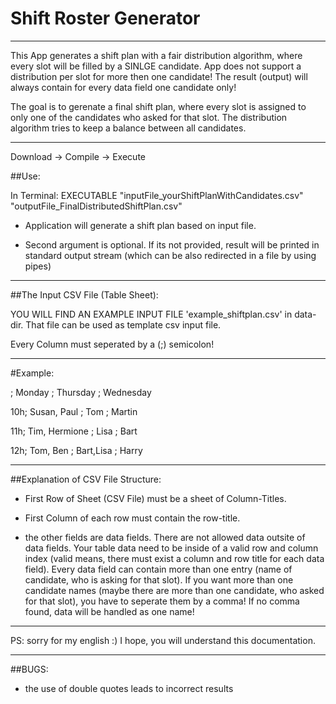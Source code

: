 # Shift Roster Generator

------

This App generates a shift plan with a fair distribution algorithm, where every slot will be filled by a SINLGE candidate.
App does not support a distribution per slot for more then one candidate! The result (output) will always contain for every data field one candidate only!

The goal is to gerenate a final shift plan, where every slot is assigned to only one of the candidates who asked for that slot.
The distribution algorithm tries to keep a balance between all candidates.

------

Download -> Compile -> Execute

##Use:

In Terminal:
EXECUTABLE "inputFile_yourShiftPlanWithCandidates.csv" "outputFile_FinalDistributedShiftPlan.csv"

- Application will generate a shift plan based on input file.

- Second argument is optional. If its not provided, result will be printed in standard output stream (which can be also redirected in a file by using pipes)

------

##The Input CSV File (Table Sheet):

YOU WILL FIND AN EXAMPLE INPUT FILE 'example_shiftplan.csv' in data-dir. That file can be used as template csv input file.

Every Column must seperated by a (;) semicolon!

---

#Example:

   ;  Monday        ; Thursday  ; Wednesday
   
10h;  Susan, Paul   ; Tom       ; Martin

11h;  Tim, Hermione ; Lisa      ; Bart 

12h;  Tom, Ben      ; Bart,Lisa ; Harry

---

##Explanation of CSV File Structure:

- First Row of Sheet (CSV File) must be a sheet of Column-Titles.

- First Column of each row must contain the row-title.

- the other fields are data fields. There are not allowed data outsite of data fields. Your table data need to be inside of a valid row and column index (valid means, there must exist a column and row title for each data field). Every data field can contain more than one entry (name of candidate, who is asking for that slot). If you want more than one candidate names (maybe there are more than one candidate, who asked for that slot), you have to seperate them by a comma! If no comma found, data will be handled as one name!

------

PS: sorry for my english :) I hope, you will understand this documentation.


---

##BUGS:

- the use of double quotes leads to incorrect results
